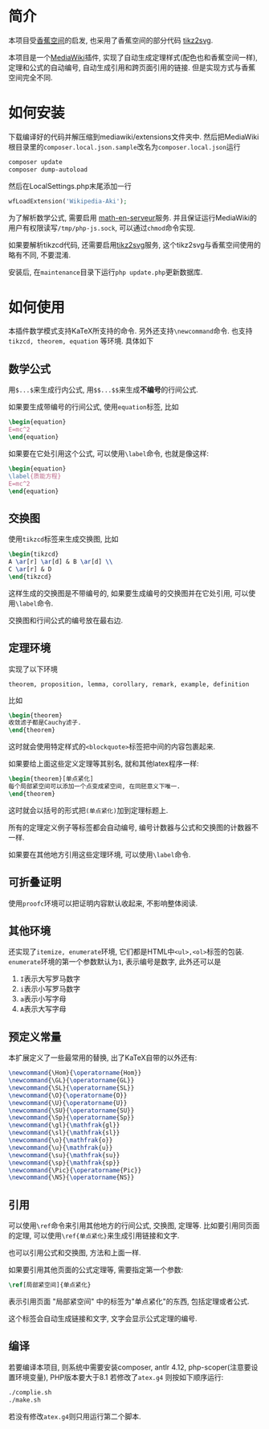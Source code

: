 # 简介
本项目受[香蕉空间](https://www.bananaspace.org)的启发, 也采用了香蕉空间的部分代码
[tikz2svg](https://github.com/banana-space/tikz2svg).

本项目是一个[MediaWiki](https://www.mediawiki.org/wiki/MediaWiki)插件,
实现了自动生成定理样式(配色也和香蕉空间一样), 定理和公式的自动编号, 自动生成引用和跨页面引用的链接.
但是实现方式与香蕉空间完全不同.

# 如何安装
下载编译好的代码并解压缩到mediawiki/extensions文件夹中. 然后把MediaWiki根目录里的```composer.local.json.sample```改名为```composer.local.json```运行
```zsh
composer update
composer dump-autoload
```
然后在LocalSettings.php末尾添加一行
```php
wfLoadExtension('Wikipedia-Aki');
```

为了解析数学公式, 需要启用
[math-en-serveur](https://github.com/AkiSakuchan/MathEnServeur)服务.
并且保证运行MediaWiki的用户有权限读写```/tmp/php-js.sock```,
可以通过```chmod```命令实现.

如果要解析tikzcd代码, 还需要启用[tikz2svg](https://github.com/AkiSakuchan/tikz2svg)服务, 这个tikz2svg与香蕉空间使用的略有不同, 不要混淆.

安装后, 在```maintenance```目录下运行```php update.php```更新数据库.

# 如何使用
本插件数学模式支持KaTeX所支持的命令. 另外还支持```\newcommand```命令.
也支持```tikzcd, theorem, equation``` 等环境. 具体如下

## 数学公式
用```$...$```来生成行内公式, 用```$$...$$```来生成**不编号**的行间公式.

如果要生成带编号的行间公式, 使用```equation```标签, 比如
```latex
\begin{equation}
E=mc^2
\end{equation}
```
如果要在它处引用这个公式, 可以使用```\label```命令, 也就是像这样:
```latex
\begin{equation}
\label{质能方程}
E=mc^2
\end{equation}
```

## 交换图
使用```tikzcd```标签来生成交换图, 比如
```latex
\begin{tikzcd}
A \ar[r] \ar[d] & B \ar[d] \\
C \ar[r] & D
\end{tikzcd}
```
这样生成的交换图是不带编号的, 如果要生成编号的交换图并在它处引用, 可以使用```\label```命令.

交换图和行间公式的编号放在最右边.

## 定理环境
实现了以下环境
```
theorem, proposition, lemma, corollary, remark, example, definition
```
比如
```latex
\begin{theorem}
收敛滤子都是Cauchy滤子.
\end{theorem}
```
这时就会使用特定样式的```<blockquote>```标签把中间的内容包裹起来.

如果要给上面这些定义定理等其别名, 就和其他latex程序一样:
```latex
\begin{theorem}[单点紧化]
每个局部紧空间可以添加一个点变成紧空间, 在同胚意义下唯一.
\end{theorem}
```
这时就会以括号的形式把```(单点紧化)```加到定理标题上.

所有的定理定义例子等标签都会自动编号, 编号计数器与公式和交换图的计数器不一样.

如果要在其他地方引用这些定理环境, 可以使用```\label```命令.

## 可折叠证明
使用```proofc```环境可以把证明内容默认收起来, 不影响整体阅读.

## 其他环境
还实现了```itemize, enumerate```环境, 它们都是HTML中```<ul>,<ol>```标签的包装.
```enumerate```环境的第一个参数默认为```1```, 表示编号是数字, 此外还可以是
1. ```I```表示大写罗马数字
2. ```i```表示小写罗马数字
3. ```a```表示小写字母
4. ```A```表示大写字母

## 预定义常量
本扩展定义了一些最常用的替换, 出了KaTeX自带的以外还有:
```latex
\newcommand{\Hom}{\operatorname{Hom}}
\newcommand{\GL}{\operatorname{GL}}
\newcommand{\SL}{\operatorname{SL}}
\newcommand{\O}{\operatorname{O}}
\newcommand{\U}{\operatorname{U}}
\newcommand{\SU}{\operatorname{SU}}
\newcommand{\Sp}{\operatorname{Sp}}
\newcommand{\gl}{\mathfrak{gl}}
\newcommand{\sl}{\mathfrak{sl}}
\newcommand{\o}{\mathfrak{o}}
\newcommand{\u}{\mathfrak{u}}
\newcommand{\su}{\mathfrak{su}}
\newcommand{\sp}{\mathfrak{sp}}
\newcommand{\Pic}{\operatorname{Pic}}
\newcommand{\NS}{\operatorname{NS}}
```

## 引用
可以使用```\ref```命令来引用其他地方的行间公式, 交换图, 定理等.
比如要引用同页面的定理, 可以使用```\ref{单点紧化}```来生成引用链接和文字.

也可以引用公式和交换图, 方法和上面一样.

如果要引用其他页面的公式定理等, 需要指定第一个参数:
```latex
\ref[局部紧空间]{单点紧化}
```
表示引用页面 "局部紧空间" 中的标签为"单点紧化"的东西, 包括定理或者公式.

这个标签会自动生成链接和文字, 文字会显示公式定理的编号.

## 编译
若要编译本项目, 则系统中需要安装composer, antlr 4.12, php-scoper(注意要设置环境变量), PHP版本要大于8.1
若修改了```atex.g4``` 则按如下顺序运行:
```zsh
./complie.sh
./make.sh
```
若没有修改```atex.g4```则只用运行第二个脚本.